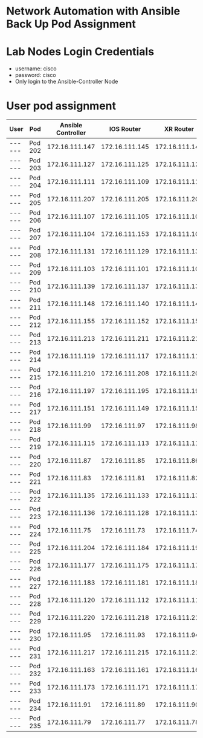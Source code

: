 # Network Automation with Ansible Back Up Pod Assignment

# Lab Nodes Login Credentials
- username: cisco
- password: cisco
- Only login to the Ansible-Controller Node

# User pod assignment

|	User	|	Pod	|	Ansible Controller	|	IOS Router	|	XR Router 	|
|------|-----|--------------------|------------|-----------|
|	------	|	Pod 202	|	172.16.111.147	|	172.16.111.145	|	172.16.111.146	|
|	------	|	Pod 203	|	172.16.111.127	|	172.16.111.125	|	172.16.111.126	|
|	------	|	Pod 204	|	172.16.111.111	|	172.16.111.109	|	172.16.111.110	|
|	------	|	Pod 205	|	172.16.111.207	|	172.16.111.205	|	172.16.111.206	|
|	------	|	Pod 206	|	172.16.111.107	|	172.16.111.105	|	172.16.111.106	|
|	------	|	Pod 207	|	172.16.111.104	|	172.16.111.153	|	172.16.111.100	|
|	------	|	Pod 208	|	172.16.111.131	|	172.16.111.129	|	172.16.111.130	|
|	------	|	Pod 209	|	172.16.111.103	|	172.16.111.101	|	172.16.111.102	|
|	------	|	Pod 210	|	172.16.111.139	|	172.16.111.137	|	172.16.111.138	|
|	------	|	Pod 211	|	172.16.111.148	|	172.16.111.140	|	172.16.111.144	|
|	------	|	Pod 212	|	172.16.111.155	|	172.16.111.152	|	172.16.111.154	|
|	------	|	Pod 213	|	172.16.111.213	|	172.16.111.211	|	172.16.111.212	|
|	------	|	Pod 214	|	172.16.111.119	|	172.16.111.117	|	172.16.111.118	|
|	------	|	Pod 215	|	172.16.111.210	|	172.16.111.208	|	172.16.111.209	|
|	------	|	Pod 216	|	172.16.111.197	|	172.16.111.195	|	172.16.111.196	|
|	------	|	Pod 217	|	172.16.111.151	|	172.16.111.149	|	172.16.111.150	|
|	------	|	Pod 218	|	172.16.111.99	|	172.16.111.97	|	172.16.111.98	|
|	------	|	Pod 219	|	172.16.111.115	|	172.16.111.113	|	172.16.111.114	|
|	------	|	Pod 220	|	172.16.111.87	|	172.16.111.85	|	172.16.111.86	|
|	------	|	Pod 221	|	172.16.111.83	|	172.16.111.81	|	172.16.111.82	|
|	------	|	Pod 222	|	172.16.111.135	|	172.16.111.133	|	172.16.111.134	|
|	------	|	Pod 223	|	172.16.111.136	|	172.16.111.128	|	172.16.111.132	|
|	------	|	Pod 224	|	172.16.111.75	|	172.16.111.73	|	172.16.111.74	|
|	------	|	Pod 225	|	172.16.111.204	|	172.16.111.184	|	172.16.111.191	|
|	------	|	Pod 226	|	172.16.111.177	|	172.16.111.175	|	172.16.111.176	|
|	------	|	Pod 227	|	172.16.111.183	|	172.16.111.181	|	172.16.111.182	|
|	------	|	Pod 228	|	172.16.111.120	|	172.16.111.112	|	172.16.111.116	|
|	------	|	Pod 229	|	172.16.111.220	|	172.16.111.218	|	172.16.111.219	|
|	------	|	Pod 230	|	172.16.111.95	|	172.16.111.93	|	172.16.111.94	|
|	------	|	Pod 231	|	172.16.111.217	|	172.16.111.215	|	172.16.111.216	|
|	------	|	Pod 232	|	172.16.111.163	|	172.16.111.161	|	172.16.111.162	|
|	------	|	Pod 233	|	172.16.111.173	|	172.16.111.171	|	172.16.111.172	|
|	------	|	Pod 234	|	172.16.111.91	|	172.16.111.89	|	172.16.111.90	|
|	------	|	Pod 235	|	172.16.111.79	|	172.16.111.77	|	172.16.111.78	|

